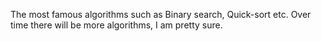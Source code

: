 The most famous algorithms such as Binary search, Quick-sort etc. Over time there will be more algorithms, I am pretty sure.
